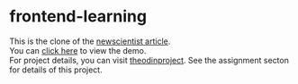 # frontend-learning
This is the clone of the [newscientist article](https://www.newscientist.com/article/2286218-ancient-lake-in-marss-gale-crater-may-have-actually-been-a-small-pond/).  
You can [click here](https://pradipthapa7374.github.io/frontend-learning/css/newscientist/index.html) to view the demo.  
For project details, you can visit [theodinproject](https://www.theodinproject.com/paths/full-stack-javascript/courses/html-and-css/lessons/positioning-and-floating-elements). See the assignment secton for details of this project.
